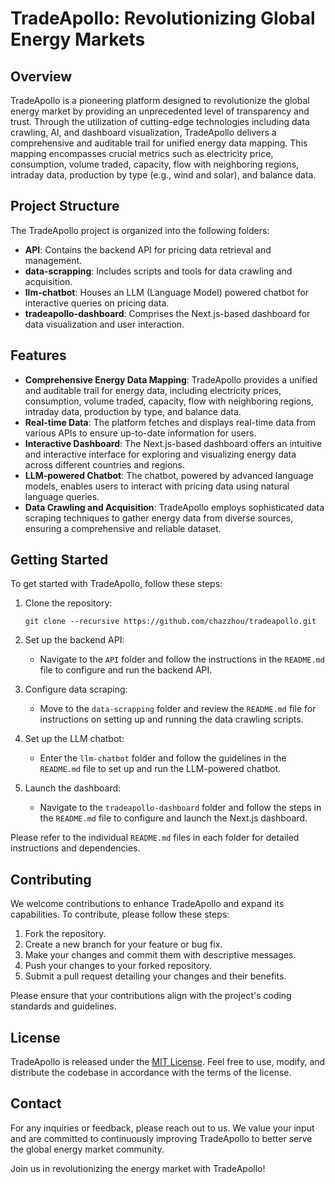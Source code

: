 # TradeApollo: Revolutionizing Global Energy Markets

## Overview

TradeApollo is a pioneering platform designed to revolutionize the global energy market by providing an unprecedented level of transparency and trust. Through the utilization of cutting-edge technologies including data crawling, AI, and dashboard visualization, TradeApollo delivers a comprehensive and auditable trail for unified energy data mapping. This mapping encompasses crucial metrics such as electricity price, consumption, volume traded, capacity, flow with neighboring regions, intraday data, production by type (e.g., wind and solar), and balance data.

## Project Structure

The TradeApollo project is organized into the following folders:

- **API**: Contains the backend API for pricing data retrieval and management.
- **data-scrapping**: Includes scripts and tools for data crawling and acquisition.
- **llm-chatbot**: Houses an LLM (Language Model) powered chatbot for interactive queries on pricing data.
- **tradeapollo-dashboard**: Comprises the Next.js-based dashboard for data visualization and user interaction.

## Features

- **Comprehensive Energy Data Mapping**: TradeApollo provides a unified and auditable trail for energy data, including electricity prices, consumption, volume traded, capacity, flow with neighboring regions, intraday data, production by type, and balance data.
- **Real-time Data**: The platform fetches and displays real-time data from various APIs to ensure up-to-date information for users.
- **Interactive Dashboard**: The Next.js-based dashboard offers an intuitive and interactive interface for exploring and visualizing energy data across different countries and regions.
- **LLM-powered Chatbot**: The chatbot, powered by advanced language models, enables users to interact with pricing data using natural language queries.
- **Data Crawling and Acquisition**: TradeApollo employs sophisticated data scraping techniques to gather energy data from diverse sources, ensuring a comprehensive and reliable dataset.

## Getting Started

To get started with TradeApollo, follow these steps:

1. Clone the repository:
   ```
   git clone --recursive https://github.com/chazzhou/tradeapollo.git
   ```

2. Set up the backend API:
   - Navigate to the `API` folder and follow the instructions in the `README.md` file to configure and run the backend API.

3. Configure data scraping:
   - Move to the `data-scrapping` folder and review the `README.md` file for instructions on setting up and running the data crawling scripts.

4. Set up the LLM chatbot:
   - Enter the `llm-chatbot` folder and follow the guidelines in the `README.md` file to set up and run the LLM-powered chatbot.

5. Launch the dashboard:
   - Navigate to the `tradeapollo-dashboard` folder and follow the steps in the `README.md` file to configure and launch the Next.js dashboard.

Please refer to the individual `README.md` files in each folder for detailed instructions and dependencies.

## Contributing

We welcome contributions to enhance TradeApollo and expand its capabilities. To contribute, please follow these steps:

1. Fork the repository.
2. Create a new branch for your feature or bug fix.
3. Make your changes and commit them with descriptive messages.
4. Push your changes to your forked repository.
5. Submit a pull request detailing your changes and their benefits.

Please ensure that your contributions align with the project's coding standards and guidelines.

## License

TradeApollo is released under the [MIT License](LICENSE). Feel free to use, modify, and distribute the codebase in accordance with the terms of the license.

## Contact

For any inquiries or feedback, please reach out to us. We value your input and are committed to continuously improving TradeApollo to better serve the global energy market community.

Join us in revolutionizing the energy market with TradeApollo!
